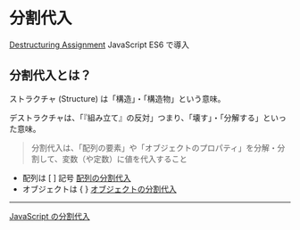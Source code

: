 # 分割代入
[Destructuring Assignment](../D/DestructionAssignment)
 JavaScript ES6 で導入

## 分割代入とは？
ストラクチャ (Structure) は「構造」・「構造物」という意味。

デストラクチャは、「『組み立て』の反対」つまり、「壊す」・「分解する」といった意味。

> 分割代入は、「配列の要素」や「オブジェクトのプロパティ」を分解・分割して、変数（や定数）に値を代入すること

- 配列は [ ] 記号
[配列の分割代入](../は/配列の分割代入)
- オブジェクトは { } 
[オブジェクトの分割代入](../お/オブジェクトの分割代入)

***

[JavaScript の分割代入](https://javascript.keicode.com/lang/destructuring-assignment.php)